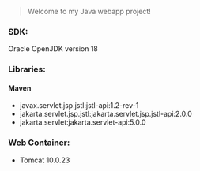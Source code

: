 > Welcome to my Java webapp project!

### SDK:
Oracle OpenJDK version 18

### Libraries:
#### Maven
* javax.servlet.jsp.jstl:jstl-api:1.2-rev-1
* jakarta.servlet.jsp.jstl:jakarta.servlet.jsp.jstl-api:2.0.0
* jakarta.servlet:jakarta.servlet-api:5.0.0

### Web Container:
- Tomcat 10.0.23
